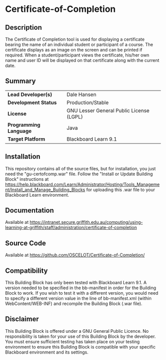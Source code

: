 # Certificate-of-Completion

## Description

The Certificate of Completion tool is used for displaying a certificate bearing the name of an individual student or participant of a course. The certificate displays as an image on the screen and can be printed if required. When a student/participant views the certificate, his/her own name and user ID will be displayed on that certificate along with the current date.

## Summary

|     |     |
| --- | --- |
| **Lead Developer(s)** | Dale Hansen |
| **Development Status** | Production/Stable |
| **License** | GNU Lesser General Public License (LGPL) |
| **Programming Language** | Java |
| **Target Platform** | Blackboard Learn 9.1 |

## Installation
This repository contains all of the source files, but for installation, you just need the "gu-certofcomp.war" file. Follow the "Install or Update Building Block" instructions at https://help.blackboard.com/Learn/Administrator/Hosting/Tools_Management/Install_and_Manage_Building_Blocks for uploading this .war file to your Blackboard Learn environment.

## Documentation

Available at https://intranet.secure.griffith.edu.au/computing/using-learning-at-griffith/staff/administration/certificate-of-completion

## Source Code

Available at https://github.com/OSCELOT/Certificate-of-Completion/

## Compatibility

This Building Block has only been tested with Blackboard Learn 9.1. A version needed to be specified in the bb-manifest in order for the Building Block to work. If you wish to test it with a different version, you would need to specify a different version value in the line <bbversion value="9.1"/> of bb-manifest.xml (within WebContent/WEB-INF) and recompile the Building Block (.war file).

## Disclaimer

This Building Block is offered under a GNU General Public Licence. No responsibility is taken for your use of this Building Block by the developer. You must ensure sufficient testing has taken place on your testing environment to ensure this Building Block is compatible with your specific Blackboard environment and its settings.
